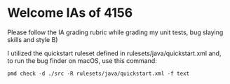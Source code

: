 # Welcome IAs of 4156

Please follow the IA grading rubric while grading my unit tests, bug slaying skills and style B) 

I utilized the quickstart ruleset defined in rulesets/java/quickstart.xml
and, to run the bug finder on macOS, use this command: 

```
pmd check -d ./src -R rulesets/java/quickstart.xml -f text
```

